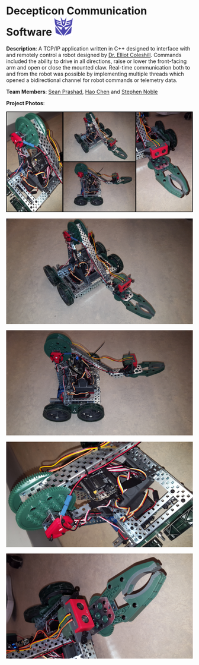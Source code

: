 # Decepticon Communication Software ![Decepticon Icon](./Images/Decepticon_Icon.PNG "Decepticon Icon")

**Description**: A TCP/IP application written in C++ designed to interface with and remotely control a robot designed by [Dr. Elliot Coleshill](https://github.com/ecoleshill). Commands included the ability to drive in all directions, raise or lower the front-facing arm and open or close the mounted claw. Real-time communication both to and from the robot was possible by implementing multiple threads which opened a bidirectional channel for robot commands or telemetry data.

**Team Members**: [Sean Prashad](https://github.com/SeanPrashad), [Hao Chen](https://github.com/haoRchen) and [Stephen Noble](https://github.com/hsnoble)

**Project Photos**:

![Decepticon Collage View](./Images/Decepticon_Collage_View.JPG "Decepticon Collage View")

![Decepticon Front View](./Images/Decepticon_Front_View.JPG "Decepticon Front View")

![Decepticon Side View](./Images/Decepticon_Side_View.JPG "Decepticon Side View")

![Decepticon Arm View](./Images/Decepticon_Arm_View.JPG "Decepticon Arm View")

![Decepticon Claw View](./Images/Decepticon_Claw_View.JPG "Decepticon Claw View")